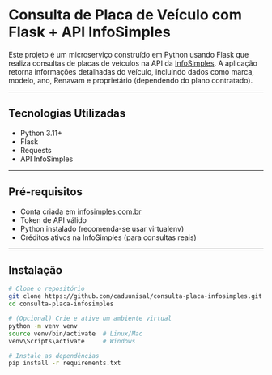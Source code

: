 # Consulta de Placa de Veículo com Flask + API InfoSimples

Este projeto é um microserviço construído em Python usando Flask que realiza consultas de placas de veículos na API da [InfoSimples](https://www.infosimples.com.br/). A aplicação retorna informações detalhadas do veículo, incluindo dados como marca, modelo, ano, Renavam e proprietário (dependendo do plano contratado).

---

## Tecnologias Utilizadas

- Python 3.11+
- Flask
- Requests
- API InfoSimples

---

##  Pré-requisitos

- Conta criada em [infosimples.com.br](https://www.infosimples.com.br/)
- Token de API válido
- Python instalado (recomenda-se usar virtualenv)
- Créditos ativos na InfoSimples (para consultas reais)

---

## Instalação

```bash
# Clone o repositório
git clone https://github.com/caduunisal/consulta-placa-infosimples.git
cd consulta-placa-infosimples

# (Opcional) Crie e ative um ambiente virtual
python -m venv venv
source venv/bin/activate  # Linux/Mac
venv\Scripts\activate     # Windows

# Instale as dependências
pip install -r requirements.txt


